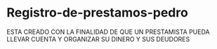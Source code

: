 # Registro-de-prestamos-pedro
ESTA CREADO CON LA FINALIDAD DE QUE UN PRESTAMISTA PUEDA LLEVAR CUENTA Y ORGANIZAR SU DINERO Y SUS DEUDORES

